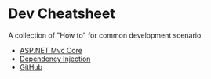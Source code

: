 # Dev Cheatsheet
A collection of "How to" for common development scenario.


 - [ASP.NET Mvc Core](aspmvccore.md)
 - [Dependency Injection](di.md)
 - [GitHub](github.md)
